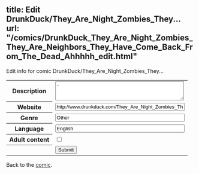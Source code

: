 title: Edit DrunkDuck/They_Are_Night_Zombies_They...
url: "/comics/DrunkDuck_They_Are_Night_Zombies_They_Are_Neighbors_They_Have_Come_Back_From_The_Dead_Ahhhhh_edit.html"
---
Edit info for comic DrunkDuck/They_Are_Night_Zombies_They...

<form name="comic" action="http://gaepostmail.appspot.com/comic/" method="post">
<table class="comicinfo">
<tr>
<th>Description</th><td><textarea name="description" cols="40" rows="3">-</textarea></td>
</tr>
<tr>
<th>Website</th><td><input type="text" name="url" value="http://www.drunkduck.com/They_Are_Night_Zombies_They_Are_Neighbors_They_Have_Come_Back_From_The_Dead_Ahhhhh/" size="40"/></td>
</tr>
<tr>
<th>Genre</th><td><input type="text" name="genre" value="Other" size="40"/></td>
</tr>
<tr>
<th>Language</th><td><input type="text" name="language" value="English" size="40"/></td>
</tr>
<tr>
<th>Adult content</th><td><input type="checkbox" name="adult" value="adult" /></td>
</tr>
<tr>
<th></th><td>
<input type="hidden" name="comic" value="DrunkDuck_They_Are_Night_Zombies_They_Are_Neighbors_They_Have_Come_Back_From_The_Dead_Ahhhhh" />
<input type="submit" name="submit" value="Submit" />
</td>
</tr>
</table>
</form>

Back to the [comic](DrunkDuck_They_Are_Night_Zombies_They_Are_Neighbors_They_Have_Come_Back_From_The_Dead_Ahhhhh.html).
